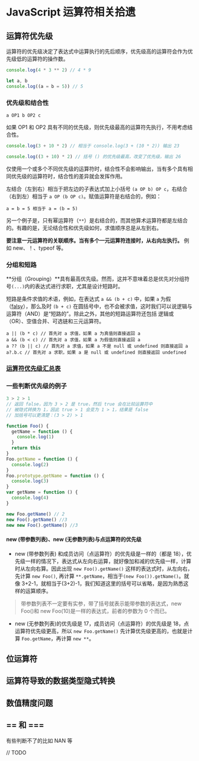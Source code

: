 # JavaScript 运算符相关拾遗

## 运算符优先级

运算符的优先级决定了表达式中运算执行的先后顺序，优先级高的运算符会作为优先级低的运算符的操作数。

```js
console.log(4 * 3 ** 2) // 4 * 9

let a, b
console.log((a = b = 5)) // 5
```

### 优先级和结合性

```
a OP1 b OP2 c
```

如果 OP1 和 OP2 具有不同的优先级，则优先级最高的运算符先执行，不用考虑结合性。

```js
console.log(3 + 10 * 2) // 相当于 console.log(3 + (10 * 2)) 输出 23

console.log((3 + 10) * 2) // 括号 () 的优先级最高，改变了优先级，输出 26
```

仅使用一个或多个不同优先级的运算符时，结合性不会影响输出，当有多个具有相同优先级的运算符时，结合性的差异就会发挥作用。

左结合（左到右）相当于把左边的子表达式加上小括号 `(a OP b) OP c`，右结合（右到左）相当于 `a OP (b OP c)`。赋值运算符是右结合的，例如：

```
a = b = 5 相当于 a = (b = 5)
```

另一个例子是，只有幂运算符（`**`）是右结合的，而其他算术运算符都是左结合的。有趣的是，无论结合性和优先级如何，求值顺序总是从左到右。

**要注意一元运算符的关联顺序。当有多个一元运算符连接时，从右向左执行。** 例如 new、！、typeof 等。

### 分组和短路

**分组（Grouping）**具有最高优先级。然而，这并不意味着总是优先对分组符号`(...)`内的表达式进行求职，尤其是设计短路时。

短路是条件求值的术语，例如，在表达式 `a && (b + c)` 中，如果 `a` 为假（[falsy](https://developer.mozilla.org/zh-CN/docs/Glossary/Falsy)），那么及时 `(b + c)` 在圆括号中，也不会被求值，这时我们可以说逻辑与运算符（AND）是“短路的”。除此之外，其他的短路运算符还包括 逻辑或（OR）、空值合并、可选链和三元运算符。

```
a || (b * c) // 首先对 a 求值，如果 a 为真值则直接返回 a
a && (b < c) // 首先对 a 求值，如果 a 为假值则直接返回 a
a ?? (b || c) // 首先对 a 求值，如果 a 不是 null 或 undefined 则直接返回 a
a?.b.c // 首先对 a 求职，如果 a 是 null 或 undefined 则直接返回 undefined
```

### [运算符优先级汇总表](https://developer.mozilla.org/zh-CN/docs/Web/JavaScript/Reference/Operators/Operator_Precedence#%E6%B1%87%E6%80%BB%E8%A1%A8)

### 一些判断优先级的例子

```js
3 > 2 > 1
// 返回 false，因为 3 > 2 是 true，然后 true 会在比较运算符中
// 被隐式转换为 1，因此 true > 1 会变为 1 > 1，结果是 false
// 加括号可以更清楚：(3 > 2) > 1
```

```js
function Foo() {
  getName = function () {
    console.log(1)
  }
  return this
}
Foo.getName = function () {
  console.log(2)
}
Foo.prototype.getName = function () {
  console.log(3)
}
var getName = function () {
  console.log(4)
}

new Foo.getName() // 2
new Foo().getName() //3
new new Foo().getName() //3
```

#### new (带参数列表)、new (无参数列表)与点运算符的优先级

- new (带参数列表) 和成员访问（点运算符）的优先级是一样的（都是 18），优先级一样的情况下，表达式从左向右运算，就好像加和减的优先级一样，计算时从左向右算。因此出现 `new Foo().getName()` 这样的表达式时，从左向右，先计算 `new Foo()`, 再计算 `**.getName`，相当于`(new Foo()).getName()`。就像 3+2-1，就相当于(3+2)-1，我们知道这里的括号可以省略，是因为熟悉这样的运算顺序。

> 带参数列表不一定要有实参，带了括号就表示能带参数的表达式，new Foo()和 new Foo(10)是一样的表达式，前者的参数为 0 个而已。

- new (无参数列表)的优先级是 17，成员访问（点运算符）的优先级是 18，点运算符优先级更高，所以 `new Foo.getName()` 先计算优先级更高的，也就是计算 `Foo.getName`，再计算 `new **`。

## 位运算符

## 运算符导致的数据类型隐式转换

## 数值精度问题

## == 和 ===

有些判断不了的比如 NAN 等

// TODO

